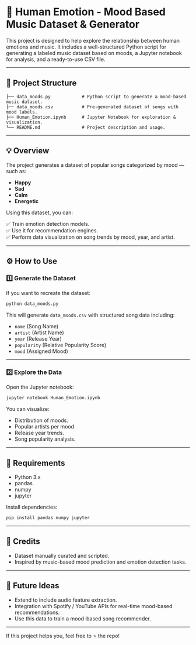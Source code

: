 # 🎵 Human Emotion - Mood Based Music Dataset & Generator

This project is designed to help explore the relationship between human emotions and music. It includes a well-structured Python script for generating a labeled music dataset based on moods, a Jupyter notebook for analysis, and a ready-to-use CSV file.

---

## 📁 Project Structure

```
├── data_moods.py            # Python script to generate a mood-based music dataset.
├── data_moods.csv           # Pre-generated dataset of songs with mood labels.
├── Human_Emotion.ipynb      # Jupyter Notebook for exploration & visualization.
└── README.md                # Project description and usage.
```

---

## 💡 Overview

The project generates a dataset of popular songs categorized by mood — such as:

- **Happy**
- **Sad**
- **Calm**
- **Energetic**

Using this dataset, you can:

✅ Train emotion detection models.  
✅ Use it for recommendation engines.  
✅ Perform data visualization on song trends by mood, year, and artist.

---

## ⚙️ How to Use

### 1️⃣ Generate the Dataset
If you want to recreate the dataset:

```bash
python data_moods.py
```
This will generate `data_moods.csv` with structured song data including:
- `name` (Song Name)
- `artist` (Artist Name)
- `year` (Release Year)
- `popularity` (Relative Popularity Score)
- `mood` (Assigned Mood)

---

### 2️⃣ Explore the Data
Open the Jupyter notebook:

```bash
jupyter notebook Human_Emotion.ipynb
```
You can visualize:
- Distribution of moods.
- Popular artists per mood.
- Release year trends.
- Song popularity analysis.

---

## 💾 Requirements

- Python 3.x
- pandas
- numpy
- jupyter

Install dependencies:

```bash
pip install pandas numpy jupyter
```

---

## 💖 Credits

- Dataset manually curated and scripted.
- Inspired by music-based mood prediction and emotion detection tasks.

---

## 🚀 Future Ideas

- Extend to include audio feature extraction.
- Integration with Spotify / YouTube APIs for real-time mood-based recommendations.
- Use this data to train a mood-based song recommender.

---

If this project helps you, feel free to ⭐️ the repo!
